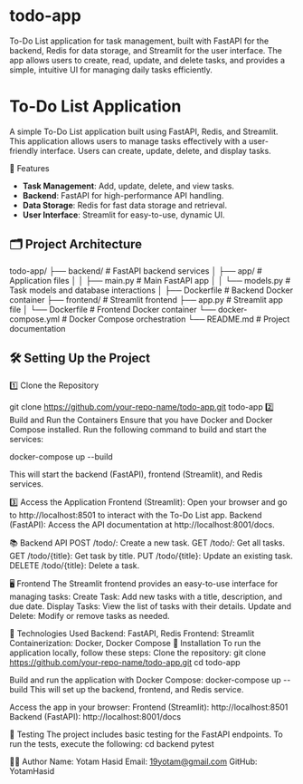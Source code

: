 # todo-app
To-Do List application for task management, built with FastAPI for the backend, Redis for data storage, and Streamlit for the user interface. The app allows users to create, read, update, and delete tasks, and provides a simple, intuitive UI for managing daily tasks efficiently.
# To-Do List Application

A simple To-Do List application built using FastAPI, Redis, and Streamlit. This application allows users to manage tasks effectively with a user-friendly interface. Users can create, update, delete, and display tasks.

🚀 Features

- **Task Management**: Add, update, delete, and view tasks.
- **Backend**: FastAPI for high-performance API handling.
- **Data Storage**: Redis for fast data storage and retrieval.
- **User Interface**: Streamlit for easy-to-use, dynamic UI.
  
## 🗂️ Project Architecture

todo-app/ 
├── backend/ # FastAPI backend services │
  ├── app/ # Application files │ 
    │ ├── main.py # Main FastAPI app │
    │ └── models.py # Task models and database interactions │
 ├── Dockerfile # Backend Docker container
├── frontend/ # Streamlit frontend 
  ├── app.py # Streamlit app file │
  └── Dockerfile # Frontend Docker container 
└── docker-compose.yml # Docker Compose orchestration 
└── README.md # Project documentation

## 🛠️ Setting Up the Project

1️⃣ Clone the Repository

git clone https://github.com/your-repo-name/todo-app.git
todo-app
2️⃣ Build and Run the Containers
Ensure that you have Docker and Docker Compose installed. Run the following command to build and start the services:

docker-compose up --build

This will start the backend (FastAPI), frontend (Streamlit), and Redis services.

3️⃣ Access the Application
Frontend (Streamlit): Open your browser and go to http://localhost:8501 to interact with the To-Do List app.
Backend (FastAPI): Access the API documentation at http://localhost:8001/docs.

📚 Backend API
POST /todo/: Create a new task.
GET /todo/: Get all tasks.
GET /todo/{title}: Get task by title.
PUT /todo/{title}: Update an existing task.
DELETE /todo/{title}: Delete a task.

🖥️ Frontend
The Streamlit frontend provides an easy-to-use interface for managing tasks:
Create Task: Add new tasks with a title, description, and due date.
Display Tasks: View the list of tasks with their details.
Update and Delete: Modify or remove tasks as needed.

🔧 Technologies Used
Backend: FastAPI, Redis
Frontend: Streamlit
Containerization: Docker, Docker Compose
📑 Installation
To run the application locally, follow these steps:
Clone the repository:
git clone https://github.com/your-repo-name/todo-app.git
cd todo-app

Build and run the application with Docker Compose:
docker-compose up --build
This will set up the backend, frontend, and Redis service.

Access the app in your browser:
Frontend (Streamlit): http://localhost:8501
Backend (FastAPI): http://localhost:8001/docs

🧪 Testing
The project includes basic testing for the FastAPI endpoints. To run the tests, execute the following:
cd backend
pytest

👨‍💻 Author
Name: Yotam Hasid
Email: 19yotam@gmail.com
GitHub: YotamHasid
